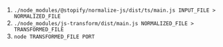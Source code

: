 1. `./node_modules/@stopify/normalize-js/dist/ts/main.js INPUT_FILE > NORMALIZED_FILE`
2. `./node_modules/js-transform/dist/main.js NORMALIZED_FILE > TRANSFORMED_FILE`
3. `node TRANSFORMED_FILE PORT`